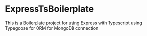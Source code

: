# ExpressTsBoilerplate
This is a Boilerplate project for using Express with Typescript using Typegoose for ORM for MongoDB connection
